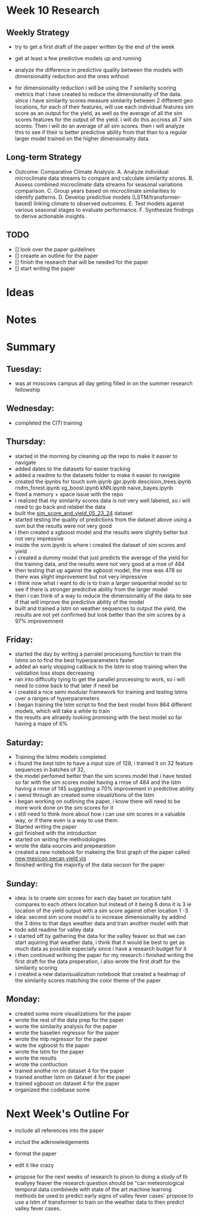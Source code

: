 # Week 10 Research

## Weekly Strategy
- try to get a first draft of the paper written by the end of the week
- get at least a few predictive models up and running
- analyze the difference in predictive quality between the models with dimensionality reduction and the ones without

- for dimensionality reduction i will be using the 7 similarity scoring metrics that i have created to reduce the dimensionality of the data. since i have similarity scores measure similarity between 2 different geo locations, for each of their features, will use each individual features sim score as an output for the yield, as well as the average of all the sim scores features for the output of the yield. i will do this accross all 7 sim scores. Then i will do an average of all sim scores. then i will analyze this to see if their is better predictive ability from that than to a regular larger model trained on the higher dimensionality data. 


## Long-term Strategy

- Outcome: Comparative Climate Analysis:
  A. Analyze individual microclimate data streams to compare and calculate similarity scores.
  B. Assess combined microclimate data streams for seasonal variations comparison.
  C. Group years based on microclimate similarities to identify patterns.
  D. Develop predictive models (LSTM/transformer-based) linking climate to observed outcomes.
  E. Test models against various seasonal stages to evaluate performance.
  F. Synthesize findings to derive actionable insights.

## TODO

- [] look over the paper guidelines
- [] creaete an outline for the paper
- [] finish the research that will be needed for the paper
- [] start writing the paper


# Ideas

# Notes 

# Summary

## Tuesday:
- was at moscows campus all day geting filled in on the summer research fellowship

## Wednesday:
- completed the CITI training

## Thursday: 
- started in the morning by cleaning up the repo to make it easier to navigate
- added dates to the datasets for easier tracking
- added a readme to the datasets folder to make it easier to navigate
- created the ipynbs for touch svm.ipynb gpr.ipynb descision_trees.ipynb rndm_forest.ipynb xg_boost.ipynb kNN.ipynb naive_bayes.ipynb
- fixed a memory + space issue with the repo
- i realized that my similarity scores data is not very well labeled, so i will need to go back and relabel the data
- built the [sim_score_and_yield_05_23_24](../../data/pecan/sim_score_and_yield_05_23_24.csv) dataset
- started testing the quality of predictions from the dataset above using a svm but the results were not very good
- i then created a xgboost model and the results were slightly better but not very impressive
- inside the svm.ipynb is where i created the dataset of sim scores and yield
- i created a dummy model that just predicts the average of the yield for the training data, and the results were not very good at a mse of 484
- then testing that up against the xgboost model, the mse was 478 so there was slight improvement but not very impressive
- i think now what i want to do is to train a larger sequential model so to see if there is stronger predicitve ability from the larger model
- then i can think of a way to reduce the dimensionality of the data to see if that will improve the predictive ability of the model
- built and trained a lstm on weather sequences to output the yield, the results are not yet confirmed but look better than the sim scores by a 97% improvemnent

## Friday:
- started the day by writing a parralel processing function to train the lstms on to find the best hyperparameters faster
- added an early stopping callback to the lstm to stop training when the validation loss stops decreasing
- ran into difficulty tying to get the parallel processing to work, so i will need to come back to that later if need be
- i created a nice semi modular framework for training and testing lstms over a ranges of hyperparameters
- i began training the lstm script to find the best model from 864 different models, which will take a while to train
- the results are allraedy looking promising with the best model so far having a mape of 6%


## Saturday:
- Training the lstms models completed 
- i found the best lstm to have a input size of 128, i trained it on 32 feature sequences in batches of 32, 
- the model perfomed better than the sim scores model that i have tested so far with the sim scores model having a rmse of 484 and the lstm having a rmse of 145 suggesting a 70% improvement in predictive ability
- i wend through an created some visualiztions of the lstm
- i began working on outlining the paper, i know there will need to be more work done on the sim scores for it
- i still need to think  more about how i can use sim scores in a valuable way, or if there even is a way to use them.
- Started writing the paper
- got finished with the introduction 
- started on writing the methodologies 
- wrote the data sources and prepearation
- created a new notebook for makeing the first graph of the paper called [new mexicon pecan yield vis](../../src/data_visualization/new_mexico_pecan_yield_visualization.ipynb)
- finished writing the majority of the data secson for the paper

## Sunday:
- idea: is to craete sim scores for each day baset on location taht compares to each others location but instead of it being 6 dims it is 3 ie location of the yield output with a sim score against other location 1 -3 
- idea: second sim score model is to increase dimensionality by addind the 3 dims to that days weather data and train another model with that
- todo add readme for valley data 
- i started off by gathering the data for the valley feaver so  that we can start aquiring that weather data, i think that it would be best to get as much data as possible especially since i have a research budget for it
- i then continued writning the paper for my research i finished writing the first draft for the data preperation, i also wrote the first draft for the similarity scoring
- i created a new datavisualization notebook that created a heatmap of the similarity scores matching the color theme of the paper

## Monday: 
- created some more visualizations for the paper
- wrote the rest of the data prep for the paper
- worte the similarity analysis for the paper
- wrote the baseilen regressor for the paper 
- wrote the mlp regressor for the paper
- wote the xgboost fo the paper
- wrote the lstm for the paper
- worte the results 
- wrote the contluction 
- trained anothe nn on dataset 4 for the paper
- trained another lstm on dataset 4 for the paper
- trained xgboost on dataset 4 for the paper
- organized the codebase some 

# Next Week's Outline For 
- include all references into the paper
- includ the adknowledgements 
- format the paper
- edit it like crazy 


- propose for the next weeks of research to pivon to doing a study of th evallyey feaver the research question should be "can meteorological temporal data combinede with state of the art machine learning methods be used to predict early signs of valley fever cases' propose to use a lstm of transformer  to train on the weather data to then predict valley fever cases.
